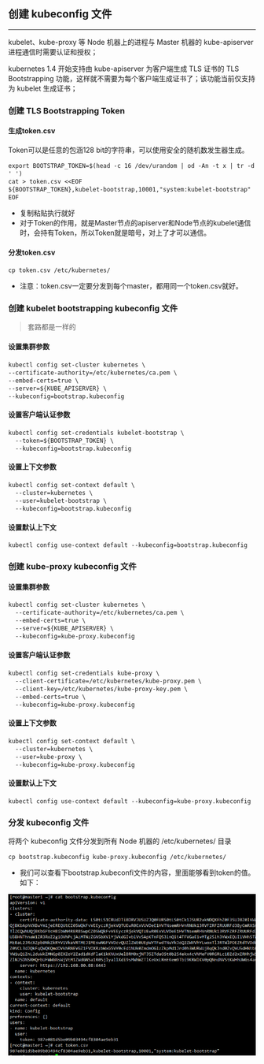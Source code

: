 ## 创建 kubeconfig 文件
---
kubelet、kube-proxy 等 Node 机器上的进程与 Master 机器的 kube-apiserver 进程通信时需要认证和授权；

kubernetes 1.4 开始支持由 kube-apiserver 为客户端生成 TLS 证书的 TLS Bootstrapping 功能，这样就不需要为每个客户端生成证书了；该功能当前仅支持为 kubelet 生成证书；

### 创建 TLS Bootstrapping Token


#### 生成token.csv
Token可以是任意的包涵128 bit的字符串，可以使用安全的随机数发生器生成。
```
export BOOTSTRAP_TOKEN=$(head -c 16 /dev/urandom | od -An -t x | tr -d ' ')
cat > token.csv <<EOF
${BOOTSTRAP_TOKEN},kubelet-bootstrap,10001,"system:kubelet-bootstrap"
EOF
```
- 复制粘贴执行就好
- 对于Token的作用，就是Master节点的apiserver和Node节点的kubelet通信时，会持有Token，所以Token就是暗号，对上了才可以通信。

#### 分发token.csv

```
cp token.csv /etc/kubernetes/
```
- 注意：token.csv一定要分发到每个master，都用同一个token.csv就好。


### 创建 kubelet bootstrapping kubeconfig 文件

>套路都是一样的

#### 设置集群参数
```
kubectl config set-cluster kubernetes \
--certificate-authority=/etc/kubernetes/ca.pem \
--embed-certs=true \
--server=${KUBE_APISERVER} \
--kubeconfig=bootstrap.kubeconfig
```



#### 设置客户端认证参数

````
kubectl config set-credentials kubelet-bootstrap \
  --token=${BOOTSTRAP_TOKEN} \
  --kubeconfig=bootstrap.kubeconfig
````

#### 设置上下文参数

```
kubectl config set-context default \
  --cluster=kubernetes \
  --user=kubelet-bootstrap \
  --kubeconfig=bootstrap.kubeconfig
```

#### 设置默认上下文

```
kubectl config use-context default --kubeconfig=bootstrap.kubeconfig
```


### 创建 kube-proxy kubeconfig 文件

#### 设置集群参数
```
kubectl config set-cluster kubernetes \
  --certificate-authority=/etc/kubernetes/ca.pem \
  --embed-certs=true \
  --server=${KUBE_APISERVER} \
  --kubeconfig=kube-proxy.kubeconfig
```
#### 设置客户端认证参数
```
kubectl config set-credentials kube-proxy \
  --client-certificate=/etc/kubernetes/kube-proxy.pem \
  --client-key=/etc/kubernetes/kube-proxy-key.pem \
  --embed-certs=true \
  --kubeconfig=kube-proxy.kubeconfig
```
#### 设置上下文参数
```
kubectl config set-context default \
  --cluster=kubernetes \
  --user=kube-proxy \
  --kubeconfig=kube-proxy.kubeconfig
```
#### 设置默认上下文
```
kubectl config use-context default --kubeconfig=kube-proxy.kubeconfig

```



### 分发 kubeconfig 文件

将两个 kubeconfig 文件分发到所有 Node 机器的 /etc/kubernetes/ 目录

    cp bootstrap.kubeconfig kube-proxy.kubeconfig /etc/kubernetes/




- 我们可以查看下bootstrap.kubeconfi文件的内容，里面能够看到token的值。如下：

![](assets/markdown-img-paste-20170906144015546.png)
